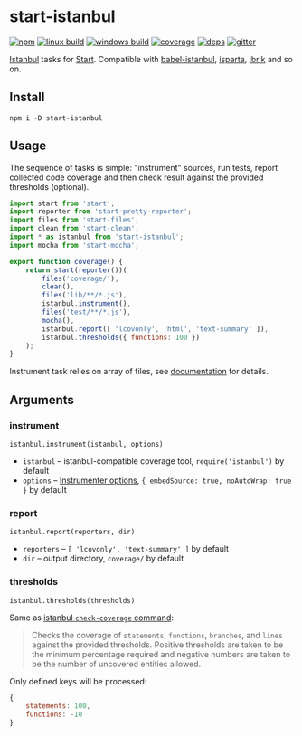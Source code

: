 # start-istanbul

[![npm](https://img.shields.io/npm/v/start-istanbul.svg?style=flat-square)](https://www.npmjs.com/package/start-istanbul)
[![linux build](https://img.shields.io/travis/start-runner/istanbul.svg?label=linux&style=flat-square)](https://travis-ci.org/start-runner/istanbul)
[![windows build](https://img.shields.io/appveyor/ci/start-runner/istanbul.svg?label=windows&style=flat-square)](https://ci.appveyor.com/project/start-runner/istanbul)
[![coverage](https://img.shields.io/codecov/c/github/start-runner/istanbul.svg?style=flat-square)](https://codecov.io/github/start-runner/istanbul)
[![deps](https://img.shields.io/gemnasium/start-runner/istanbul.svg?style=flat-square)](https://gemnasium.com/start-runner/istanbul)
[![gitter](https://img.shields.io/badge/gitter-join_chat_%E2%86%92-00d06f.svg?style=flat-square)](https://gitter.im/start-runner/start)

[Istanbul](https://github.com/gotwarlost/istanbul) tasks for [Start](https://github.com/start-runner/start). Compatible with [babel-istanbul](https://github.com/ambitioninc/babel-istanbul), [isparta](https://github.com/douglasduteil/isparta), [ibrik](https://github.com/Constellation/ibrik) and so on.

## Install

```
npm i -D start-istanbul
```

## Usage

The sequence of tasks is simple: "instrument" sources, run tests, report collected code coverage and then check result against the provided thresholds (optional).

```js
import start from 'start';
import reporter from 'start-pretty-reporter';
import files from 'start-files';
import clean from 'start-clean';
import * as istanbul from 'start-istanbul';
import mocha from 'start-mocha';

export function coverage() {
    return start(reporter())(
        files('coverage/'),
        clean(),
        files('lib/**/*.js'),
        istanbul.instrument(),
        files('test/**/*.js'),
        mocha(),
        istanbul.report([ 'lcovonly', 'html', 'text-summary' ]),
        istanbul.thresholds({ functions: 100 })
    );
}
```

Instrument task relies on array of files, see [documentation](https://github.com/start-runner/start#readme) for details.

## Arguments

### instrument

`istanbul.instrument(istanbul, options)`

* `istanbul` – istanbul-compatible coverage tool, `require('istanbul')` by default
* `options` – [Instrumenter options](https://gotwarlost.github.io/istanbul/public/apidocs/classes/Instrumenter.html#method_Instrumenter), `{ embedSource: true, noAutoWrap: true }` by default

### report

`istanbul.report(reporters, dir)`

* `reporters` – `[ 'lcovonly', 'text-summary' ]` by default
* `dir` – output directory, `coverage/` by default

### thresholds

`istanbul.thresholds(thresholds)`

Same as [istanbul `check-coverage` command](https://github.com/gotwarlost/istanbul#the-check-coverage-command):

> Checks the coverage of `statements`, `functions`, `branches`, and `lines` against the provided thresholds. Positive thresholds are taken to be the minimum percentage required and negative numbers are taken to be the number of uncovered entities allowed.

Only defined keys will be processed:

```js
{
    statements: 100,
    functions: -10
}
```
